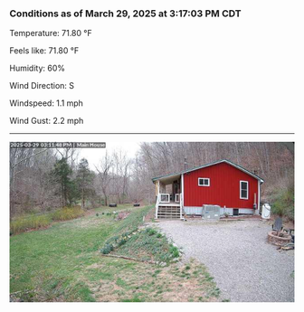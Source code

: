 ### Conditions as of March 29, 2025 at 3:17:03 PM CDT 

Temperature: 71.80 &deg;F

Feels like: 71.80 &deg;F

Humidity: 60%

Wind Direction: S

Windspeed: 1.1 mph

Wind Gust: 2.2 mph

---

<img src="./images/latest.jpeg"/>

